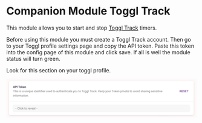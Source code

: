 # Companion Module Toggl Track

This module allows you to start and stop [Toggl Track](https://track.toggl.com/) timers.

Before using this module you must create a Toggl Track account. Then go to your Toggl profile settings page and copy the API token. Paste this token into the config page of this module and click save. If all is well the module status will turn green.

Look for this section on your toggl profile.

![api token](api_token.png)


